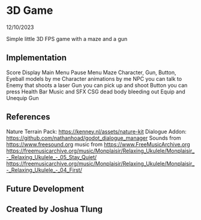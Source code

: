 # 3D Game
12/10/2023

Simple little 3D FPS game with a maze and a gun

## Implementation
Score Display
Main Menu
Pause Menu
Maze
Character, Gun, Button, Eyeball models by me
Character animations by me
NPC you can talk to
Enemy that shoots a laser
Gun you can pick up and shoot
Button you can press
Health Bar
Music and SFX
CSG dead body bleeding out
Equip and Unequip Gun

## References
Nature Terrain Pack: https://kenney.nl/assets/nature-kit
Dialogue Addon: https://github.com/nathanhoad/godot_dialogue_manager
Sounds from https://www.freesound.org
music from https://www.FreeMusicArchive.org
https://freemusicarchive.org/music/Monplaisir/Relaxing_Ukulele/Monplaisir_-_Relaxing_Ukulele_-_05_Stay_Quiet/
https://freemusicarchive.org/music/Monplaisir/Relaxing_Ukulele/Monplaisir_-_Relaxing_Ukulele_-_04_First/
## Future Development

## Created by Joshua Tlung

